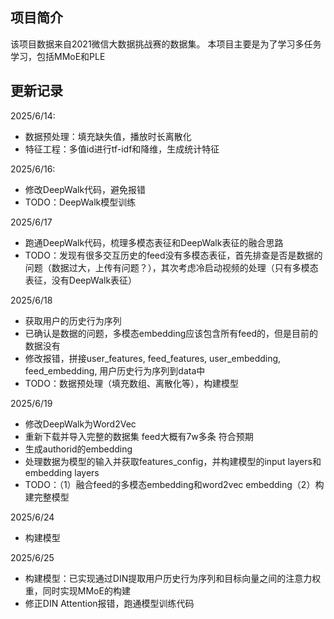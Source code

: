## 项目简介
该项目数据来自2021微信大数据挑战赛的数据集。
本项目主要是为了学习多任务学习，包括MMoE和PLE

## 更新记录
2025/6/14:
- 数据预处理：填充缺失值，播放时长离散化
- 特征工程：多值id进行tf-idf和降维，生成统计特征

2025/6/16:
- 修改DeepWalk代码，避免报错
- TODO：DeepWalk模型训练

2025/6/17
- 跑通DeepWalk代码，梳理多模态表征和DeepWalk表征的融合思路
- TODO：发现有很多交互历史的feed没有多模态表征，首先排查是否是数据的问题（数据过大，上传有问题？），其次考虑冷启动视频的处理（只有多模态表征，没有DeepWalk表征）

2025/6/18
- 获取用户的历史行为序列
- 已确认是数据的问题，多模态embedding应该包含所有feed的，但是目前的数据没有
- 修改报错，拼接user_features, feed_features, user_embedding, feed_embedding, 用户历史行为序列到data中
- TODO：数据预处理（填充数组、离散化等），构建模型

2025/6/19
- 修改DeepWalk为Word2Vec
- 重新下载并导入完整的数据集 feed大概有7w多条 符合预期
- 生成authorid的embedding
- 处理数据为模型的输入并获取features_config，并构建模型的input layers和embedding layers
- TODO：（1）融合feed的多模态embedding和word2vec embedding（2）构建完整模型

2025/6/24
- 构建模型

2025/6/25
- 构建模型：已实现通过DIN提取用户历史行为序列和目标向量之间的注意力权重，同时实现MMoE的构建
- 修正DIN Attention报错，跑通模型训练代码